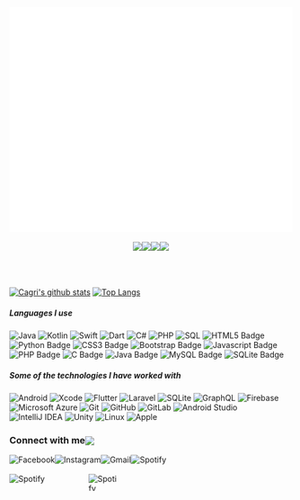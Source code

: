 
<div align="center">
	<img src="https://github.com/mirshahbazi/mirshahbazi/blob/main/welcome.svg" width="820" height="400">
	<br>
</div>

<p align="center">
  <img src="https://media3.giphy.com/media/ln7z2eWriiQAllfVcn/200w.webp" width="100"><img src="https://i.giphy.com/media/eNAsjO55tPbgaor7ma/200w.webp" width="100"><img src="https://i.giphy.com/media/KzJkzjggfGN5Py6nkT/200.webp" width="100"><img src="https://i.giphy.com/media/IdyAQJVN2kVPNUrojM/200.webp" width="100">
</p>
<br>
<br>


 


[![Cagri's github stats](https://github-readme-stats.vercel.app/api?username=mirshahbazi&show_icons=true&theme=tokyonight&hide=prs)](https://github.com/esncgr/github-readme-stats)
[![Top Langs](https://github-readme-stats.vercel.app/api/top-langs/?username=JakeWharton&langs_count=9&hide=javascript,html,css,assembly&layout=compact&theme=tokyonight)](https://github.com/esencgr/github-readme-stats) 



##### Languages I use

![Java](https://img.shields.io/badge/-Java-007396?style=flat&logo=java&logoColor=FFFFFF)
![Kotlin](https://img.shields.io/badge/-Kotlin-0095D5?style=flat&logo=kotlin&logoColor=FFFFFF)
![Swift](https://img.shields.io/badge/Swift-FA7343?style=flat&logo=swift&logoColor=FFFFFF)
![Dart](https://img.shields.io/badge/dart-%230175C2.svg?style=flat&logo=dart&logoColor=FFFFFF)
![C#](https://img.shields.io/badge/-CSharp-239120?style=flat&logo=c-sharp)
![PHP](https://img.shields.io/badge/-PHP-777BB4?style=flat&logo=php&logoColor=FFFFFF)
![SQL](https://img.shields.io/badge/-SQL-003B57?style=flat&logo=sqlite)
![HTML5 Badge](https://img.shields.io/badge/html5%20-%23E34F26.svg?&style=flat&logo=html5&logoColor=white)
![Python Badge](https://img.shields.io/badge/python%20-%2314354C.svg?&style=flat&logo=python&logoColor=white)
![CSS3 Badge](https://img.shields.io/badge/css3%20-%231572B6.svg?&style=flat&logo=css3&logoColor=white)
![Bootstrap Badge](https://img.shields.io/badge/bootstrap%20-%23563D7C.svg?&style=flat&logo=bootstrap&logoColor=white)
![Javascript Badge](https://img.shields.io/badge/javascript%20-%23323330.svg?&style=flat&logo=javascript&logoColor=%23F7DF1E)
![PHP Badge](https://img.shields.io/badge/php-%23777BB4.svg?&style=flat&logo=php&logoColor=white)
![C Badge](https://img.shields.io/badge/c%20-%2300599C.svg?&style=flat&logo=c&logoColor=white)
![Java Badge](https://img.shields.io/badge/java-%23ED8B00.svg?&style=flat&logo=java&logoColor=white)
![MySQL Badge](https://img.shields.io/badge/mysql-%2300f.svg?&style=flat&logo=mysql&logoColor=white)
![SQLite Badge](https://img.shields.io/badge/sqlite-%2307405e.svg?&style=flat&logo=sqlite&logoColor=white)

##### Some of the technologies I have worked with

![Android](https://img.shields.io/badge/-Android-3DDC84?style=flat&logo=android&logoColor=FFFFFF)
![Xcode](https://img.shields.io/badge/Xcode-1575F9?style=flat&logo=ios&logoColor=FFFFFF)
![Flutter](https://img.shields.io/badge/Flutter%20-%2302569B.svg?style=flat&logo=flutter&logoColor=FFFFFF)
![Laravel](https://img.shields.io/badge/-Laravel-FF2D20?style=flat&logo=laravel&logoColor=FFFFFF)
![SQLite](https://img.shields.io/badge/-SQLite-003B57?style=flat&logo=sqlite&logoColor=FFFFFF)
![GraphQL](https://img.shields.io/badge/-GraphQL-E10098?style=flat&logo=graphql&logoColor=FFFFFF)
![Firebase](https://img.shields.io/badge/-Firebase-FFCA28?style=flat&logo=firebase&logoColor=222222)
![Microsoft Azure](https://img.shields.io/badge/-Azure-0089D6?style=flat&logo=microsoft-azure&logoColor=FFFFFF)
![Git](https://img.shields.io/badge/-Git-F05032?style=flat&logo=git&logoColor=FFFFFF)
![GitHub](https://img.shields.io/badge/-GitHub-181717?style=flat&logo=github&logoColor=FFFFFF)
![GitLab](https://img.shields.io/badge/-GitLab-222222?style=flat&logo=GitLab&logoColor=FCC624)
![Android Studio](https://img.shields.io/badge/-AndroidStudio-3DDC84?style=flat&logo=android-studio&logoColor=FFFFFF)
![IntelliJ IDEA](https://img.shields.io/badge/-IntelliJIDEA-000000?style=flat&logo=intellij-idea&logoColor=FFFFFF)
![Unity](https://img.shields.io/badge/-Unity-000000?style=flat&logo=unity&logoColor=FFFFFF)
![Linux](https://img.shields.io/badge/-Linux-FCC624?style=flat&logo=linux&logoColor=222222)
![Apple](https://img.shields.io/badge/iOS-999999?style=flat&logo=apple&logoColor=FFFFFF)



<h3 align="left">Connect with me<img align="center" src="https://github.com/rajput2107/rajput2107/blob/master/Assets/Handshake.gif" height="33px" /></h3> 

<!--
<a href="https://t.me/starkdmi">
  <img align="left" alt="Telegram" width="28px" src="https://raw.githubusercontent.com/starkdmi/starkdmi/master/Assets/Telegram.svg" />
</a>

<a href="https://www.facebook.com/starkdmi">
  <img align="left" alt="Facebook" width="28px" src="https://raw.githubusercontent.com/starkdmi/starkdmi/master/Assets/Facebook.svg"/>
</a>

<a href="https://www.instagram.com/starkdmi">
  <img align="left" alt="Instagram" width="28px" src="https://raw.githubusercontent.com/starkdmi/starkdmi/master/Assets/Instagram.svg" />
</a>

<a href="mailto:starkov100@gmail.com">
  <img align="left" alt="Gmail" width="28px" src="https://raw.githubusercontent.com/starkdmi/starkdmi/master/Assets/Gmail.svg" />
</a>-->

<a href="https://www.facebook.com/mohammadali.mirshahbazi">
  <img align="left" alt="Facebook" src="https://img.shields.io/badge/facebook-%231877F2.svg?&style=for-the-badge&logo=facebook&logoColor=white"/>
</a>

<a href="https://www.instagram.com/mam_1365">
  <img align="left" alt="Instagram" src="https://img.shields.io/badge/instagram-ea4456.svg?&style=for-the-badge&logo=instagram&logoColor=white" />
</a>

<a href="mailto:mr.mirshahbazi@gmail.com">
  <img align="left" alt="Gmail" src="https://img.shields.io/badge/-GMAIL-D14836?style=for-the-badge&logo=gmail&logoColor=white" />
</a>

<a href="https://spoti.fi/">
  <img align="left" alt="Spotify" src="https://img.shields.io/badge/spotify-%231ED760.svg?&style=for-the-badge&logo=spotify&logoColor=white" />
</a>
</br>
</br>

<a href="http://mirshahbazi.ir/mirshahbazi.com/index.html">
  <img align="left" alt="Spotify" src="https://komarev.com/ghpvc/?username=mirshahbazi" alt="esencgr" width="141" height="30" />
</a>
<a href="http://mirshahbazi.ir/mirshahbazi.com/index.html">
  <img align="left" alt="Spotify"  src="https://github.githubassets.com/images/mona-whisper.gif" alt="esencgr"  width="50" height="30" />
</a>
</br>
</br>




